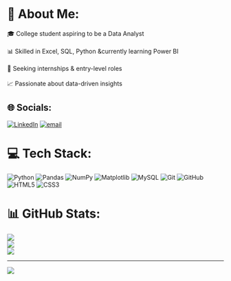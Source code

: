# 💫 About Me:
🎓 College student aspiring to be a Data Analyst<br><br>📊 Skilled in Excel, SQL, Python &currently learning Power BI<br><br>🚀 Seeking internships & entry-level roles<br><br>📈  Passionate about data-driven insights


## 🌐 Socials:
[![LinkedIn](https://img.shields.io/badge/LinkedIn-%230077B5.svg?logo=linkedin&logoColor=white)](https://linkedin.com/in/ajithbaskaran) [![email](https://img.shields.io/badge/Email-D14836?logo=gmail&logoColor=white)](mailto:ajithbaskaran10@gmail.com) 

# 💻 Tech Stack:
![Python](https://img.shields.io/badge/python-3670A0?style=flat-square&logo=python&logoColor=ffdd54) ![Pandas](https://img.shields.io/badge/pandas-%23150458.svg?style=flat-square&logo=pandas&logoColor=white) ![NumPy](https://img.shields.io/badge/numpy-%23013243.svg?style=flat-square&logo=numpy&logoColor=white) ![Matplotlib](https://img.shields.io/badge/Matplotlib-%23ffffff.svg?style=flat-square&logo=Matplotlib&logoColor=black) ![MySQL](https://img.shields.io/badge/mysql-4479A1.svg?style=flat-square&logo=mysql&logoColor=white) ![Git](https://img.shields.io/badge/git-%23F05033.svg?style=flat-square&logo=git&logoColor=white) ![GitHub](https://img.shields.io/badge/github-%23121011.svg?style=flat-square&logo=github&logoColor=white) ![HTML5](https://img.shields.io/badge/html5-%23E34F26.svg?style=flat-square&logo=html5&logoColor=white) ![CSS3](https://img.shields.io/badge/css3-%231572B6.svg?style=flat-square&logo=css3&logoColor=white)
# 📊 GitHub Stats:
![](https://github-readme-stats.vercel.app/api?username=ajith-data&theme=dark&hide_border=false&include_all_commits=false&count_private=false)<br/>
![](https://nirzak-streak-stats.vercel.app/?user=ajith-data&theme=dark&hide_border=false)<br/>
![](https://github-readme-stats.vercel.app/api/top-langs/?username=ajith-data&theme=dark&hide_border=false&include_all_commits=false&count_private=false&layout=compact)

---
[![](https://visitcount.itsvg.in/api?id=ajith-data&icon=0&color=3)](https://visitcount.itsvg.in)

<!-- Proudly created with GPRM ( https://gprm.itsvg.in ) -->
